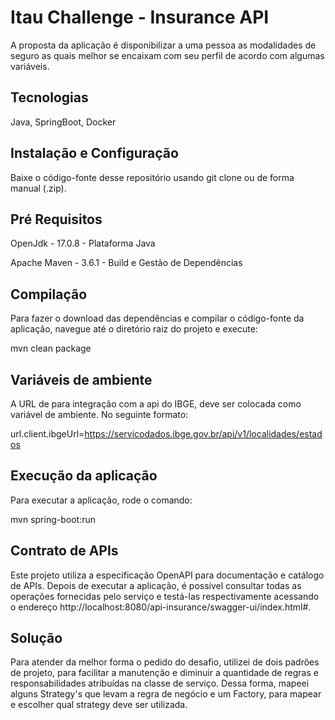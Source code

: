 
# Itau Challenge - Insurance API

A proposta da aplicação é disponibilizar a uma pessoa as modalidades de seguro as quais melhor se encaixam com seu perfil de acordo com algumas variáveis.

## Tecnologias
Java, SpringBoot, Docker

## Instalação e Configuração

Baixe o código-fonte desse repositório usando git clone ou de forma manual (.zip).

## Pré Requisitos
OpenJdk - 17.0.8 - Plataforma Java

Apache Maven - 3.6.1  - Build e Gestão de Dependências 

## Compilação
Para fazer o download das dependências e compilar o código-fonte da aplicação, navegue até o diretório raiz do projeto e execute:

mvn clean package

## Variáveis de ambiente
A URL de para integração com a api do IBGE, deve ser colocada como variável de ambiente.
No seguinte formato:

url.client.ibgeUrl=https://servicodados.ibge.gov.br/api/v1/localidades/estados

## Execução da aplicação
Para executar a aplicação, rode o comando:

mvn spring-boot:run

## Contrato de APIs
Este projeto utiliza a especificação OpenAPI para documentação e catálogo de APIs. Depois de executar a aplicação, é possível consultar todas as operações fornecidas pelo serviço e testá-las respectivamente acessando o endereço http://localhost:8080/api-insurance/swagger-ui/index.html#.

## Solução

Para atender da melhor forma o pedido do desafio, utilizei de dois padrões de projeto, para facilitar a manutenção e diminuir a quantidade de regras e responsabilidades atribuídas na classe de serviço.
Dessa forma, mapeei alguns Strategy's que levam a regra de negócio e um Factory, para mapear e escolher qual strategy deve ser utilizada.
